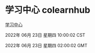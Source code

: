 # 学习中心 colearnhub
[学习中心](http://219.139.196.158:56308/colearnhub/)

2022年 06月 23日 星期四 10:00:02 CST

2022年 06月 23日 星期四 02:00:02 GMT
